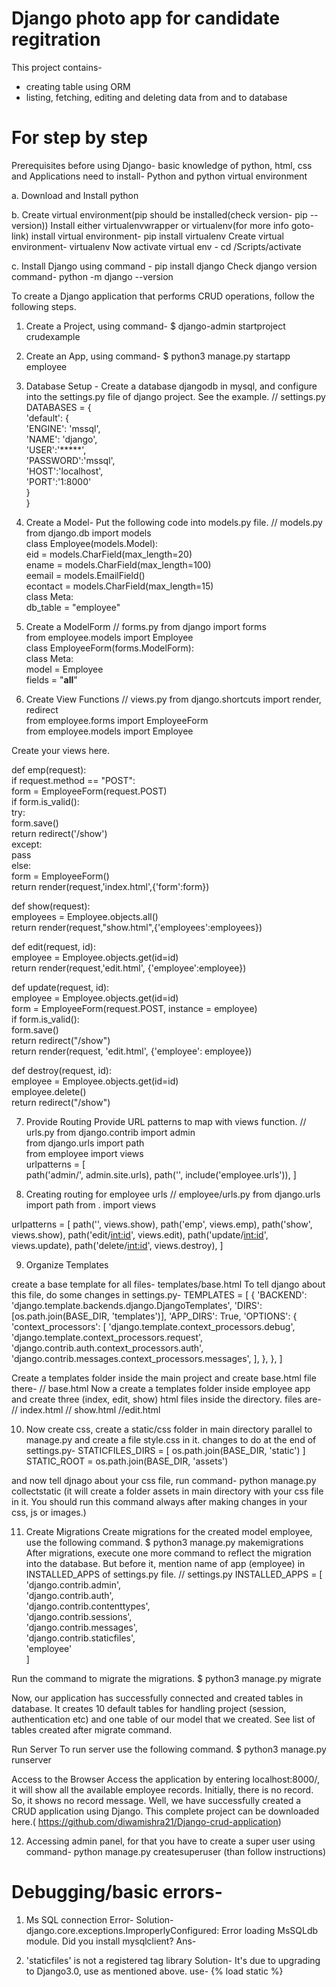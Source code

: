 # Django photo app for candidate regitration

This project contains-
 - creating table using ORM
 - listing, fetching, editing and deleting data from and to database

# For step by step 

Prerequisites before using Django-
basic knowledge of python, html, css and 
Applications need to install- Python and python virtual environment

a. Download and Install python

b. Create virtual environment(pip should be installed(check version- pip --version))
Install either virtualenvwrapper or virtualenv(for more info goto- link)
install virtual environment- pip install virtualenv
Create virtual environment- virtualenv <virtual-env>
Now activate virtual env - cd <virtual-env>/Scripts/activate

c. Install Django using command -
pip install django
Check django version command-
	python -m django --version


To create a Django application that performs CRUD operations, follow the following steps.
1. Create a Project, using command- 
$ django-admin startproject crudexample  
2. Create an App, using command- 
$ python3 manage.py startapp employee  

3. Database Setup -
Create a database djangodb in mysql, and configure into the settings.py file of django project. See the example.
// settings.py
DATABASES = {  
    'default': {  
        'ENGINE': 'mssql',  
        'NAME': 'django',  
        'USER':'*****',  
        'PASSWORD':'mssql',  
        'HOST':'localhost',  
        'PORT':'1:8000'  
    }  
}  

4. Create a Model- 
Put the following code into models.py file.
// models.py
from django.db import models  
class Employee(models.Model):  
    eid = models.CharField(max_length=20)  
    ename = models.CharField(max_length=100)  
    eemail = models.EmailField()  
    econtact = models.CharField(max_length=15)  
    class Meta:  
        db_table = "employee"  

5. Create a ModelForm
// forms.py
from django import forms  
from employee.models import Employee  
class EmployeeForm(forms.ModelForm):  
    class Meta:  
        model = Employee  
        fields = "__all__"  

6. Create View Functions
// views.py
from django.shortcuts import render, redirect  
from employee.forms import EmployeeForm  
from employee.models import Employee  

Create your views here. 

def emp(request):  
    if request.method == "POST":  
        form = EmployeeForm(request.POST)  
        if form.is_valid():  
            try:  
                form.save()  
                return redirect('/show')  
            except:  
                pass  
    else:  
        form = EmployeeForm()  
    return render(request,'index.html',{'form':form})  

def show(request):  
    employees = Employee.objects.all()  
    return render(request,"show.html",{'employees':employees})  

def edit(request, id):  
    employee = Employee.objects.get(id=id)  
    return render(request,'edit.html', {'employee':employee}) 

def update(request, id):  
    employee = Employee.objects.get(id=id)  
    form = EmployeeForm(request.POST, instance = employee)  
    if form.is_valid():  
        form.save()  
        return redirect("/show")  
    return render(request, 'edit.html', {'employee': employee})  

def destroy(request, id):  
    employee = Employee.objects.get(id=id)  
    employee.delete()  
    return redirect("/show")  

7. Provide Routing
Provide URL patterns to map with views function.
// urls.py
from django.contrib import admin  
from django.urls import path  
from employee import views  
urlpatterns = [  
    path('admin/', admin.site.urls),
      path('', include('employee.urls')),
]  

8. Creating routing for employee urls
// employee/urls.py
from django.urls import path
from . import views

urlpatterns = [
    path('', views.show),
    path('emp', views.emp),
    path('show', views.show),
    path('edit/<int:id>', views.edit),
    path('update/<int:id>', views.update),
    path('delete/<int:id>', views.destroy),
]

9. Organize Templates

create a base template for all files- templates/base.html
To tell django about this file, do some changes in settings.py-
TEMPLATES = [
    {
        'BACKEND': 'django.template.backends.django.DjangoTemplates',
        'DIRS': [os.path.join(BASE_DIR, 'templates')],
        'APP_DIRS': True,
        'OPTIONS': {
            'context_processors': [
                'django.template.context_processors.debug',
                'django.template.context_processors.request',
                'django.contrib.auth.context_processors.auth',
                'django.contrib.messages.context_processors.messages',
            ],
        },
    },
]

Create a templates folder inside the main project and create base.html file there-
// base.html
Now a create a templates folder inside employee app and create three (index, edit, show) html files inside the directory. files are-
// index.html
// show.html
//edit.html


10. Now create css, create a static/css folder in main directory parallel to manage.py and create a file style.css in it.
changes to do at the end of settings.py-
STATICFILES_DIRS = [
    os.path.join(BASE_DIR, 'static')
]
STATIC_ROOT = os.path.join(BASE_DIR, 'assets')

and now tell djnago about your css file, run command-
python manage.py collectstatic
(it will create a folder assets in main directory with your css file in it. You should run this command always after making changes in your css, js or images.)

	
11. Create Migrations
Create migrations for the created model employee, use the following command.
$ python3 manage.py makemigrations  
After migrations, execute one more command to reflect the migration into the database. But before it, mention name of app (employee) in INSTALLED_APPS of settings.py file.
// settings.py
INSTALLED_APPS = [  
    'django.contrib.admin',  
    'django.contrib.auth',  
    'django.contrib.contenttypes',  
    'django.contrib.sessions',  
    'django.contrib.messages',  
    'django.contrib.staticfiles',  
    'employee'  
]  

Run the command to migrate the migrations.
$ python3 manage.py migrate  

Now, our application has successfully connected and created tables in database. It creates 10 default tables for handling project (session, authentication etc) and one table of our model that we created.
See list of tables created after migrate command.

Run Server
To run server use the following command.
$ python3 manage.py runserver  

Access to the Browser
Access the application by entering localhost:8000/, it will show all the available employee records.
Initially, there is no record. So, it shows no record message. 
Well, we have successfully created a CRUD application using Django.
This complete project can be downloaded here.( https://github.com/diwamishra21/Django-crud-application)

12. Accessing admin panel, for that you have to create a super user using command-
python manage.py createsuperuser
(than follow instructions)


# Debugging/basic errors-

1. Ms SQL connection Error-
Solution-
django.core.exceptions.ImproperlyConfigured: Error loading MsSQLdb module.
Did you install mysqlclient?
Ans-


2. 'staticfiles' is not a registered tag library
Solution-
It's due to upgrading to Django3.0, use as mentioned above.
use-
{% load static %}
